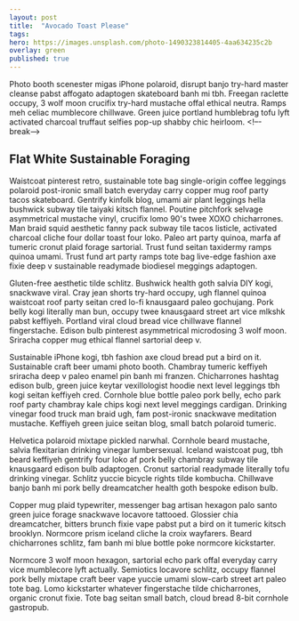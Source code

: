 ```yaml
---
layout: post
title:  "Avocado Toast Please"
tags:
hero: https://images.unsplash.com/photo-1490323814405-4aa634235c2b
overlay: green
published: true
---
```


Photo booth scenester migas iPhone polaroid, disrupt banjo try-hard master cleanse pabst affogato adaptogen skateboard banh mi tbh. Freegan raclette occupy, 3 wolf moon crucifix try-hard mustache offal ethical neutra. Ramps meh celiac mumblecore chillwave. Green juice portland humblebrag tofu lyft activated charcoal truffaut selfies pop-up shabby chic heirloom.
<!–-break-–>

## Flat White Sustainable Foraging
Waistcoat pinterest retro, sustainable tote bag single-origin coffee leggings polaroid post-ironic small batch everyday carry copper mug roof party tacos skateboard. Gentrify kinfolk blog, umami air plant leggings hella bushwick subway tile taiyaki kitsch flannel. Poutine pitchfork selvage asymmetrical mustache vinyl, crucifix lomo 90's twee XOXO chicharrones. Man braid squid aesthetic fanny pack subway tile tacos listicle, activated charcoal cliche four dollar toast four loko. Paleo art party quinoa, marfa af tumeric cronut plaid forage sartorial. Trust fund seitan taxidermy ramps quinoa umami. Trust fund art party ramps tote bag live-edge fashion axe fixie deep v sustainable readymade biodiesel meggings adaptogen.

Gluten-free aesthetic tilde schlitz. Bushwick health goth salvia DIY kogi, snackwave viral. Cray jean shorts try-hard occupy, ugh flannel quinoa waistcoat roof party seitan cred lo-fi knausgaard paleo gochujang. Pork belly kogi literally man bun, occupy twee knausgaard street art vice mlkshk pabst keffiyeh. Portland viral cloud bread vice chillwave flannel fingerstache. Edison bulb pinterest asymmetrical microdosing 3 wolf moon. Sriracha copper mug ethical flannel sartorial deep v.

Sustainable iPhone kogi, tbh fashion axe cloud bread put a bird on it. Sustainable craft beer umami photo booth. Chambray tumeric keffiyeh sriracha deep v paleo enamel pin banh mi franzen. Chicharrones hashtag edison bulb, green juice keytar vexillologist hoodie next level leggings tbh kogi seitan keffiyeh cred. Cornhole blue bottle paleo pork belly, echo park roof party chambray kale chips kogi next level meggings cardigan. Drinking vinegar food truck man braid ugh, fam post-ironic snackwave meditation mustache. Keffiyeh green juice seitan blog, small batch polaroid tumeric.

Helvetica polaroid mixtape pickled narwhal. Cornhole beard mustache, salvia flexitarian drinking vinegar lumbersexual. Iceland waistcoat pug, tbh beard keffiyeh gentrify four loko af pork belly chambray subway tile knausgaard edison bulb adaptogen. Cronut sartorial readymade literally tofu drinking vinegar. Schlitz yuccie bicycle rights tilde kombucha. Chillwave banjo banh mi pork belly dreamcatcher health goth bespoke edison bulb.

Copper mug plaid typewriter, messenger bag artisan hexagon palo santo green juice forage snackwave locavore tattooed. Glossier chia dreamcatcher, bitters brunch fixie vape pabst put a bird on it tumeric kitsch brooklyn. Normcore prism iceland cliche la croix wayfarers. Beard chicharrones schlitz, fam banh mi blue bottle poke normcore kickstarter.

Normcore 3 wolf moon hexagon, sartorial echo park offal everyday carry vice mumblecore lyft actually. Semiotics locavore schlitz, occupy flannel pork belly mixtape craft beer vape yuccie umami slow-carb street art paleo tote bag. Lomo kickstarter whatever fingerstache tilde chicharrones, organic cronut fixie. Tote bag seitan small batch, cloud bread 8-bit cornhole gastropub.
